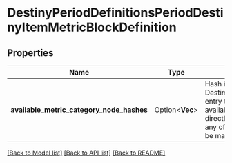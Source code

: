 # DestinyPeriodDefinitionsPeriodDestinyItemMetricBlockDefinition

## Properties

Name | Type | Description | Notes
------------ | ------------- | ------------- | -------------
**available_metric_category_node_hashes** | Option<**Vec<i32>**> | Hash identifiers for any DestinyPresentationNodeDefinition entry that can be used to list available metrics. Any metric listed directly below these nodes, or in any of these nodes' children will be made available for selection. | [optional]

[[Back to Model list]](../README.md#documentation-for-models) [[Back to API list]](../README.md#documentation-for-api-endpoints) [[Back to README]](../README.md)


